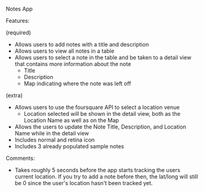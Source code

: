 Notes App

Features:

(required)
- Allows users to add notes with a title and description
- Allows users to view all notes in a table
- Allows users to select a note in the table and be taken to a detail view that contains more information about the note
	- Title
	- Description
	- Map indicating where the note was left off

(extra)
- Allows users to use the foursquare API to select a location venue
	- Location selected will be shown in the detail view, both as the Location Name as well as on the Map
- Allows the users to update the Note Title, Description, and Location Name while in the detail view
- Includes normal and retina icon
- Includes 3 already populated sample notes


Comments:

- Takes roughly 5 seconds before the app starts tracking the users current location. If you try to add a note before then, the lat/long will still be 0 since the user's location hasn't been tracked yet.